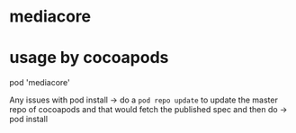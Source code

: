 # mediacore

# usage by cocoapods

pod 'mediacore'

Any issues with pod install -> do a `pod repo update` to update the master repo of cocoapods and that would fetch the published spec and then do -> pod install
